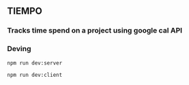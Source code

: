 ## TIEMPO

### Tracks time spend on a project using google cal API

### Deving

`npm run dev:server`

`npm run dev:client`

